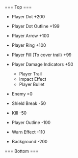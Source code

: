 === Top ===

- Player Dot  +200
- Player Dot Outline  +199
- Player Arrow  +100
- Player Ring  +100
- Player Fill (To cover trail)  +99
- Player Damage Indicators  +50
    - Player Trail
    - Impact Effect
    - Player Bullet
- Enemy  =0
- Shield Break -50
- Kill -50
- Player Outline -100
- Warn Effect -110

- Background -200

=== Bottom ===

